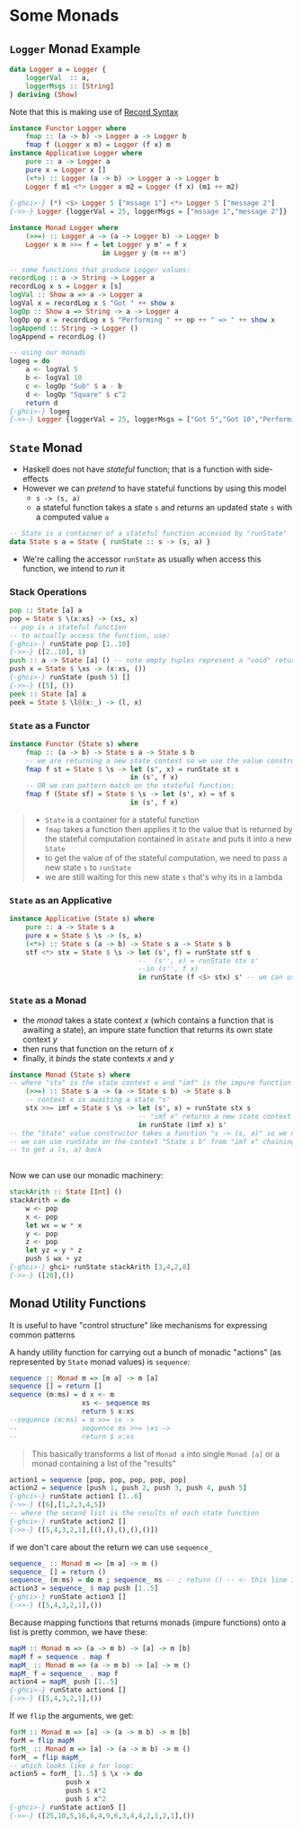 # Some Monads

## `Logger` Monad Example

```haskell
data Logger a = Logger {
    loggerVal  :: a,
    loggerMsgs :: [String]
} deriving (Show)
```

Note that this is making use of [Record Syntax](8-Defining-Types-and-Type-Classes.md#Record-Syntax)

```haskell
instance Functor Logger where
    fmap :: (a -> b) -> Logger a -> Logger b
    fmap f (Logger x m) = Logger (f x) m
instance Applicative Logger where
    pure :: a -> Logger a
    pure x = Logger x []
    (<*>) :: Logger (a -> b) -> Logger a -> Logger b
    Logger f m1 <*> Logger x m2 = Logger (f x) (m1 ++ m2)
    
{-ghci>-} (*) <$> Logger 5 ["mssage 1"] <*> Logger 5 ["message 2"]
{->>-} Logger {loggerVal = 25, loggerMsgs = ["mssage 1","message 2"]}

instance Monad Logger where
    (>>=) :: Logger a -> (a -> Logger b) -> Logger b
    Logger x m >>= f = let Logger y m' = f x
    				   in Logger y (m ++ m')
    				   
-- some functions that produce Logger values:
recordLog :: a -> String -> Logger a
recordLog x s = Logger x [s]
logVal :: Show a => a -> Logger a
logVal x = recordLog x $ "Got " ++ show x
logOp :: Show a => String -> a -> Logger a
logOp op x = recordLog x $ "Performing " ++ op ++ " => " ++ show x
logAppend :: String -> Logger ()
logAppend = recordLog ()

-- using our monads
logeg = do
    a <- logVal 5
    b <- logVal 10
    c <- logOp "Sub" $ a - b
    d <- logOp "Square" $ c^2
    return d
{-ghci>-} logeg
{->>-} Logger {loggerVal = 25, loggerMsgs = ["Got 5","Got 10","Performing Sub => -5","Performing Square => 25"]}
```

## `State` Monad

- Haskell does not have *stateful* function; that is a function with side-effects
- However we can *pretend* to have stateful functions by using this model
  - `s -> (s, a)`
  - a stateful function takes a state `s` and returns an updated state `s` with a computed value `a`

```haskell
-- State is a container of a stateful function accessed by "runState"
data State s a = State { runState :: s -> (s, a) }
```

- We're calling the accessor `runState` as usually when access this function, we intend to *run* it

### Stack Operations

```haskell
pop :: State [a] a
pop = State $ \(x:xs) -> (xs, x)
-- pop is a stateful function
-- to actually access the function, use:
{-ghci>-} runState pop [1..10]
{->>-} ([2..10], 1)
push :: a -> State [a] () -- note empty tuples represent a "void" return
push x = State $ \xs -> (x:xs, ())
{-ghci>-} runState (push 5) []
{->>-} ([5], ())
peek :: State [a] a
peek = State $ \l@(x:_) -> (l, x)
```

### `State` as a Functor

```haskell
instance Functor (State s) where
	fmap :: (a -> b) -> State s a -> State s b
	-- we are returning a new state context so we use the value constructor "State"
	fmap f st = State $ \s -> let (s', x) = runState st s 
							  in (s', f x)
  	-- OR we can pattern match on the stateful function:
  	fmap f (State sf) = State $ \s -> let (s', x) = sf s 
							  in (s', f x)
```

> - `State` is a container for a stateful function
> - `fmap` takes a function then applies it to the value that is returned by the stateful computation contained in a`State` and puts it into a new `State`
> - to get the value of of the stateful computation, we need to pass a new state `s` to `runState`
> - we are still waiting for this new state `s` that's why its in a lambda

### `State` as an Applicative

```haskell
instance Applicative (State s) where
	pure :: a -> State s a
	pure x = State $ \s -> (s, x)
	(<*>) :: State s (a -> b) -> State s a -> State s b
	stf <*> stx = State $ \s -> let (s', f) = runState stf s
    							--	(s'', x) = runState stx s'
                                --in (s'', f x) 
                                in runState (f <$> stx) s' -- we can use fmap here
```

### `State` as a Monad

- the *monad* takes a state context $x$ (which contains a function that is awaiting a state), an impure state function that returns its own state context $y$
- then runs that function on the return of $x$
- finally, it *binds* the state contexts $x$ and $y$

```haskell
instance Monad (State s) where
-- where "stx" is the state context x and "imf" is the impure function
    (>>=) :: State s a -> (a -> State s b) -> State s b
    -- context x is awaiting a state "s"
    stx >>= imf = State $ \s -> let (s', x) = runState stx s
    							-- "imf x" returns a new state context y ("State s b")
								in runState (imf x) s'
-- the "State" value constructor takes a function "s -> (s, a)" so we need the lambda to return "(s, a)"
-- we can use runState on the context "State s b" from "imf x" chaining "s'"
-- to get a (s, a) back
	
```

Now we can use our monadic machinery:

```haskell
stackArith :: State [Int] ()
stackArith = do
    w <- pop
    x <- pop
    let wx = w * x
    y <- pop
    z <- pop
    let yz = y * z
    push $ wx + yz
{-ghci>-} ghci> runState stackArith [3,4,2,8]
{->>-} ([28],())
```

## Monad Utility Functions

It is useful to have "control structure" like mechanisms for expressing common patterns

A handy utility function for carrying out a bunch of monadic "actions" (as represented by `State` monad values) is `sequence`:

```haskell
sequence :: Monad m => [m a] -> m [a]
sequence [] = return []
sequence (m:ms) = d x <- m
                  xs <- sequence ms
                  return $ x:xs
--sequence (m:ms) = m >>= \x -> 
--				  sequence ms >>= \xs ->
--				  return $ x:xs
```

> This basically transforms a list of `Monad a` into single `Monad [a]` or a monad containing a list of the "results"

```haskell
action1 = sequence [pop, pop, pop, pop, pop]
action2 = sequence [push 1, push 2, push 3, push 4, push 5]
{-ghci>-} runState action1 [1..6]
{->>-} ([6],[1,2,3,4,5])
-- where the second list is the results of each state function
{-ghci>-} runState action2 []
{->>-} ([5,4,3,2,1],[(),(),(),(),()])
```

if we don't care about the return we can use `sequence_`

```haskell
sequence_ :: Monad m => [m a] -> m ()
sequence_ [] = return ()
sequence_ (m:ms) = do m ; sequence_ ms -- ; return () -- <- this line is redundant
action3 = sequence_ $ map push [1..5]
{-ghci>-} runState action3 []
{->>-} ([5,4,3,2,1],())
```

Because mapping functions that returns monads (impure functions) onto a list is pretty common, we have these:

```haskell
mapM :: Monad m => (a -> m b) -> [a] -> m [b]
mapM f = sequence . map f
mapM_ :: Monad m => (a -> m b) -> [a] -> m ()
mapM_ f = sequence_ . map f
action4 = mapM_ push [1..5]
{-ghci>-} runState action4 []
{->>-} ([5,4,3,2,1],())
```

If we `flip` the arguments, we get:

```haskell
forM :: Monad m => [a] -> (a -> m b) -> m [b]
forM = flip mapM
forM_ :: Monad m => [a] -> (a -> m b) -> m ()
forM_ = flip mapM_
-- which looks like a for loop:
action5 = forM_ [1..5] $ \x -> do
              push x
              push $ x*2
              push $ x^2
{-ghci>-} runState action5 []
{->>-} ([25,10,5,16,8,4,9,6,3,4,4,2,1,2,1],())
```

 
